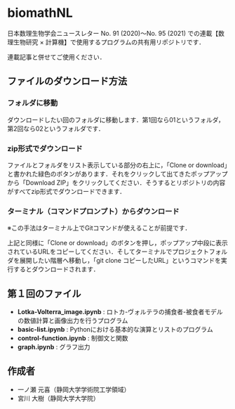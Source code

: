 # biomathNL
日本数理生物学会ニュースレター No. 91 (2020)～No. 95 (2021) での連載【数理生物研究 × 計算機】で使用するプログラムの共有用リポジトリです．

連載記事と併せてご使用ください．


## ファイルのダウンロード方法
### フォルダに移動
ダウンロードしたい回のフォルダに移動します．第1回なら01というフォルダ，第2回なら02というフォルダです．

### zip形式でダウンロード
ファイルとフォルダをリスト表示している部分の右上に，「Clone or download」と書かれた緑色のボタンがあります．それをクリックして出てきたポップアップから「Download ZIP」をクリックしてください．そうするとリポジトリの内容がすべてzip形式でダウンロードできます．

### ターミナル（コマンドプロンプト）からダウンロード
※この手法はターミナル上でGitコマンドが使えることが前提です．

上記と同様に「Clone or download」のボタンを押し，ポップアップ中段に表示されているURLをコピーしてください．そしてターミナルでプロジェクトフォルダを展開したい階層へ移動し，「git clone コピーしたURL」というコマンドを実行するとダウンロードされます．


## 第１回のファイル

* __Lotka-Volterra_image.ipynb__ :   ロトカ-ヴォルテラの捕食者-被食者モデルの数値計算と画像出力を行うプログラム
* __basic-list.ipynb__ : Pythonにおける基本的な演算とリストのプログラム
* __control-function.ipynb__ : 制御文と関数
* __graph.ipynb__ : グラフ出力


## 作成者
 
* 一ノ瀬 元喜（静岡大学学術院工学領域）
* 宮川 大樹（静岡大学大学院）
